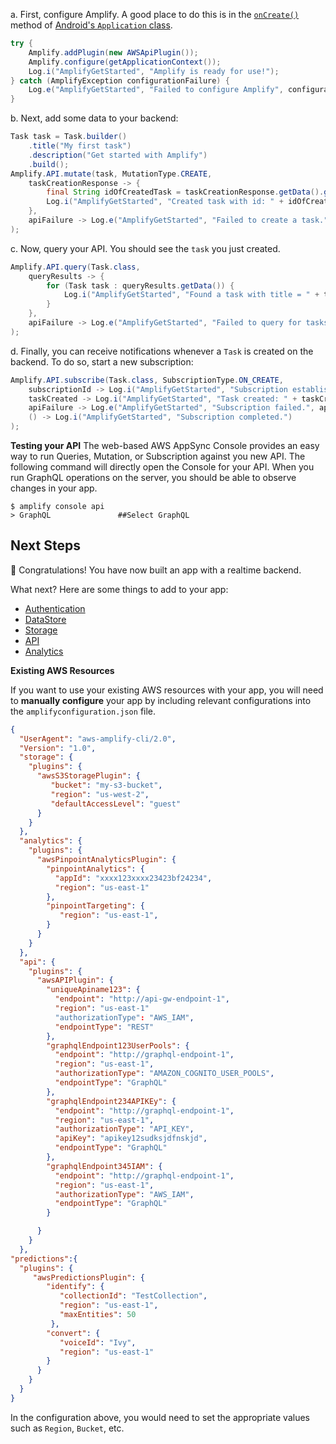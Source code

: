 a. First, configure Amplify. A good place to do this is in the [`onCreate()`](https://developer.android.com/reference/android/app/Application#onCreate()) method of [Android's `Application` class](https://developer.android.com/reference/android/app/Application).

```java
try {
    Amplify.addPlugin(new AWSApiPlugin());
    Amplify.configure(getApplicationContext());
    Log.i("AmplifyGetStarted", "Amplify is ready for use!");
} catch (AmplifyException configurationFailure) {
    Log.e("AmplifyGetStarted", "Failed to configure Amplify", configurationFailure);
}
```

b. Next, add some data to your backend:

```java
Task task = Task.builder()
    .title("My first task")
    .description("Get started with Amplify")
    .build();
Amplify.API.mutate(task, MutationType.CREATE,
    taskCreationResponse -> {
        final String idOfCreatedTask = taskCreationResponse.getData().getId();
        Log.i("AmplifyGetStarted", "Created task with id: " + idOfCreatedTask);
    },
    apiFailure -> Log.e("AmplifyGetStarted", "Failed to create a task.", apiFailure)
);
```

c. Now, query your API. You should see the `task` you just created.

```java
Amplify.API.query(Task.class,
    queryResults -> {
        for (Task task : queryResults.getData()) {
            Log.i("AmplifyGetStarted", "Found a task with title = " + task.getTitle());
        }
    },
    apiFailure -> Log.e("AmplifyGetStarted", "Failed to query for tasks.", apiFailure)
);
```

d. Finally, you can receive notifications whenever a `Task` is created on the backend. To do so, start a new subscription:

```java
Amplify.API.subscribe(Task.class, SubscriptionType.ON_CREATE,
    subscriptionId -> Log.i("AmplifyGetStarted", "Subscription established: " + subscriptionId),
    taskCreated -> Log.i("AmplifyGetStarted", "Task created: " + taskCreated.getData().getTitle()),
    apiFailure -> Log.e("AmplifyGetStarted", "Subscription failed.", apiFailure),
    () -> Log.i("AmplifyGetStarted", "Subscription completed.")
);
```

**Testing your API**
The web-based AWS AppSync Console provides an easy way to run Queries, Mutation, or Subscription against you new API. The following command will directly open the Console for your API. When you run GraphQL operations on the server, you should be able to observe changes in your app.

```terminal
$ amplify console api
> GraphQL               ##Select GraphQL
```

## Next Steps

🎉 Congratulations! You have now built an app with a realtime backend.

What next? Here are some things to add to your app:

* [Authentication](./authentication)
* [DataStore](./datastore)
* [Storage](./storage)
* [API](./api)
* [Analytics](./analytics)

**Existing AWS Resources**

If you want to use your existing AWS resources with your app, you will need to **manually configure** your app by including relevant configurations into the `amplifyconfiguration.json` file.

```json
{
  "UserAgent": "aws-amplify-cli/2.0",
  "Version": "1.0",
  "storage": {
    "plugins": {
      "awsS3StoragePlugin": {
         "bucket": "my-s3-bucket",
         "region": "us-west-2",
         "defaultAccessLevel": "guest"
      }
    }
  },
  "analytics": {
    "plugins": {
      "awsPinpointAnalyticsPlugin": {
        "pinpointAnalytics": {
          "appId": "xxxx123xxxx23423bf24234",
          "region": "us-east-1"
        },
        "pinpointTargeting": {
           "region": "us-east-1",
        }
      }
    }
  },
  "api": {
    "plugins": {
      "awsAPIPlugin": {
        "uniqueApiname123": {
          "endpoint": "http://api-gw-endpoint-1",
          "region": "us-east-1"
          "authorizationType": "AWS_IAM",
          "endpointType": "REST"
        },
        "graphqlEndpoint123UserPools": {
          "endpoint": "http://graphql-endpoint-1",
          "region": "us-east-1",
          "authorizationType": "AMAZON_COGNITO_USER_POOLS",
          "endpointType": "GraphQL"
        },
        "graphqlEndpoint234APIKEy": {
          "endpoint": "http://graphql-endpoint-1",
          "region": "us-east-1",
          "authorizationType": "API_KEY",
          "apiKey": "apikey12sudksjdfnskjd",
          "endpointType": "GraphQL"
        },
        "graphqlEndpoint345IAM": {
          "endpoint": "http://graphql-endpoint-1",
          "region": "us-east-1",
          "authorizationType": "AWS_IAM",
          "endpointType": "GraphQL"
        }

      }
    }
  },
"predictions":{
  "plugins": {
     "awsPredictionsPlugin": {
        "identify": {
           "collectionId": "TestCollection",
           "region": "us-east-1",
           "maxEntities": 50
         },
        "convert": {
           "voiceId": "Ivy",
           "region": "us-east-1"
        }
      }
    }
  }
}
```

In the configuration above, you would need to set the appropriate values such as `Region`, `Bucket`, etc.
